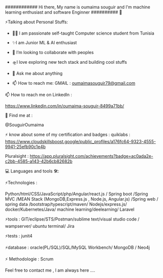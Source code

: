 ############ Hi there, My name is oumaima souguir and I'm  machine learning enthusiast and software Enginner ########## 👋
 
⚡️Talking about Personal Stuffs:

- 👩‍💻 I am passionate self-taught Computer science student from Tunisia
- ✨I am Junior  ML & AI enthusiast
- 👯 I’m looking to collaborate with peoples
- 🛸I love exploring new tech stack and building cool stuffs
- 💬 Ask me about anything

- 📫 How to reach me:
  GMAIL : oumaimasouguir79@gmail.com  
  
 📫 How to reach me on LinkedIn : 
 
 https://www.linkedin.com/in/oumaima-souguir-8499a71bb/
 
 🙌 Find me at :

  @SouguirOumaima
  
 ⚡️ know about some of my certification and badges : 
  quiklabs : https://www.cloudskillsboost.google/public_profiles/a176fc64-9323-4555-9941-25efb90c1e4b
  
  Pluralsight : https://app.pluralsight.com/achievements?badge=ac0ada2e-c2bb-4585-a143-42b6cb82682b

 💻 Languages and tools 🛠️:
 
 
⚡️Technologies :

Python/html/CSS/JavaScript/php/Angular/react.js / Spring
boot /Spring MVC /MEAN Stack (MongoDB,Express.js , Node.js, Angular.js) /Spring web / spring data 
/bootstrap/typescript/maven/ Nodejs/express.js/
docker/Kubernetes/Java/ machine learning/deelearning/ Laravel 

⚡️tools :
GIT/eclipse/STS/Postman/sublime text/visual studio
code / wampserver/ ubuntu terminal/ Jira

⚡️tests : junit4 

⚡️database : 
oracle(PL/SQL)/SQL/MySQL Workbench/ MongoDB / Neo4j 

⚡️ Methodologie : Scrum 
 
Feel free to contact me , I am always here .... 

